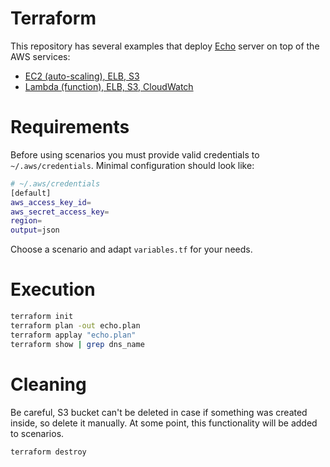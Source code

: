 # Terraform

This repository has several examples that deploy [Echo](../Python/web/echo) server on top of the AWS services:
  * [EC2 (auto-scaling), ELB, S3](./ec2-auto-scaling)
  * [Lambda (function), ELB, S3, CloudWatch](./lambda-function)
  
# Requirements
Before using scenarios you must provide valid credentials to `~/.aws/credentials`.
Minimal configuration should look like:
```bash
# ~/.aws/credentials
[default]
aws_access_key_id=
aws_secret_access_key=
region=
output=json
```
Choose a scenario and adapt `variables.tf` for your needs.

# Execution

```bash
terraform init
terraform plan -out echo.plan
terraform applay "echo.plan"
terraform show | grep dns_name
```

# Cleaning
Be careful, S3 bucket can't be deleted in case if something was created inside, so delete it manually.
At some point, this functionality will be added to scenarios.

```bash
terraform destroy
```
